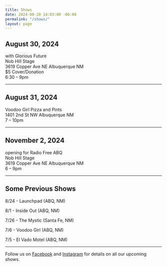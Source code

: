 ```yaml
---
title: Shows
date: 2024-08-20 14:03:00 -06:00
permalink: "/shows/"
layout: page
---
```


## August 30, 2024

<p>with Glorious Future<br/>
Nob Hill Stage<br/>
3619 Copper Ave NE Albuquerque NM<br/>
$5 Cover/Donation<br/>
6:30 – 9pm</p>

---

## August 31, 2024

<p>Voodoo Girl Pizza and Pints<br/>
1401 2nd St NW Albuquerque NM<br/>
7 – 10pm</p>

---

## November 2, 2024

<p>opening for Radio Free ABQ<br/>
Nob Hill Stage<br/>
3619 Copper Ave NE Albuquerque NM<br/>
6 – 9pm</p>

---

## Some Previous Shows

8/24 - Launchpad (ABQ, NM)

8/1 - Inside Out (ABQ, NM)

7/26 - The Mystic (Santa Fe, NM)

7/6 - Voodoo Girl (ABQ, NM)

7/5 - El Vado Motel (ABQ, NM)

---

<p class="lead">Follow us on <a href="https://www.facebook.com/TheOrdinaryThingsband/">Facebook</a> and <a href="https://www.instagram.com/ordinarythingsband18/">Instagram</a> for details on all our upcoming shows.</p>